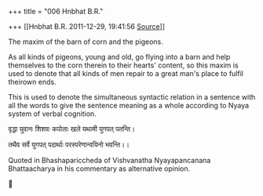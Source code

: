 +++
title = "006 Hnbhat B.R."

+++
[[Hnbhat B.R.	2011-12-29, 19:41:56 [Source](https://groups.google.com/g/samskrita/c/v49IgvDNerQ)]]



The maxim of the barn of corn and the pigeons.





As all kinds of pigeons, young and old, go flying into a barn and help themselves to the corn therein to their hearts' content, so this maxim is used to denote that all kinds of men repair to a great man's place to fulfil theirown ends.

  

This is used to denote the simultaneous syntactic relation in a sentence with all the words to give the sentence meaning as a whole according to Nyaya system of verbal cognition.

  

वृद्धा युवानः शिशवः कपोताः खले यथामी युगपत् पतन्ति।

तथैव सर्वे युगपत् पदार्थाः परस्परेणान्वयिनो भवन्ति।।

  

Quoted in Bhashapariccheda of Vishvanatha Nyayapancanana Bhattaacharya in his commentary as alternative opinion.




